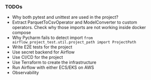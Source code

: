 ### TODOs

- Why both pytest and unittest are used in the project?
- Extract ParquetToCsvOperator and ModelConverter to custom operators. Check why those imports are not working inside docker compose
- Why Pycharm fails to detect import `from airflow_project_test.util.project_path import ProjectPath`
- Write E2E tests for the project
- Use secret backend for Airflow
- Use CI/CD for the project
- Use Terraform to create the infrastructure
- Run Airflow with either ECS/EKS on AWS
- Observability

